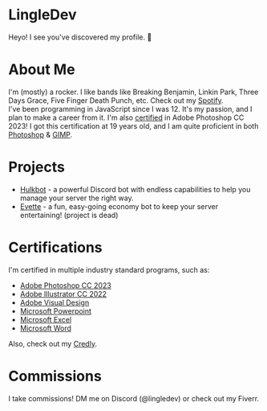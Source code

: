# LingleDev
  
Heyo! I see you've discovered my profile. :eyes:

# About Me
I'm (mostly) a rocker. I like bands like Breaking Benjamin, Linkin Park, Three Days Grace, Five Finger Death Punch, etc. Check out my [Spotify](https://open.spotify.com/user/9zqbd3u89wsns30n8crhgb3se).  
I've been programming in JavaScript since I was 12. It's my passion, and I plan to make a career from it. 
I'm also [certified](https://drive.google.com/file/d/19XBsjGbIQl8XbnF48UJqHBNT5Er0XjpZ/view?usp=sharing) in Adobe Photoshop CC 2023! I got this certification at 19 years old, and I am quite proficient in both [Photoshop](https://www.adobe.com/products/photoshop.html) & [GIMP](https://gimp.org).

# Projects  
* [Hulkbot](https://hulkbot.xyz/) - a powerful Discord bot with endless capabilities to help you manage your server the right way.
* [Evette](https://lingle.is-a.dev/Evette) - a fun, easy-going economy bot to keep your server entertaining! (project is dead)

# Certifications
I'm certified in multiple industry standard programs, such as:

* [Adobe Photoshop CC 2023](https://verify.certiport.com/aJmu-sFW5)
* [Adobe Illustrator CC 2022](https://verify.certiport.com/w6GWu-482w)
* [Adobe Visual Design](https://verify.certiport.com/)
* [Microsoft Powerpoint](https://verify.certiport.com/6LaP-uTL4)
* [Microsoft Excel](https://verify.certiport.com/ae3F-sFpk)  
* [Microsoft Word](https://verify.certiport.com/wBHua-2FNQ)
  
Also, check out my [Credly](https://www.credly.com/users/glingle2023).

# Commissions
I take commissions! DM me on Discord (@lingledev) or check out my Fiverr.
